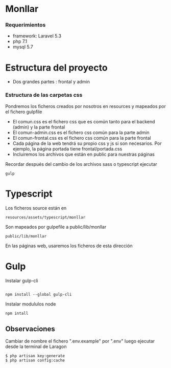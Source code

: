 # Monllar
### Requerimientos
- framework: Laravel 5.3
- php 7.1
- mysql 5.7

# Estructura del proyecto

- Dos grandes partes : frontal y admin

### Estructura de las carpetas css

Pondremos los ficheros creados por nosotros en resources y mapeados por el fichero gulpfile

- El comun.css es el fichero css que es común tanto para el backend (admin) y la parte frontal
- El comun-admin.css es el fichero css común para la parte admin
- El comun-frontal.css es el fichero css común para la parte frontal
- Cada página de la web tendrá su propio css y js si son necesarios. Por ejemplo, la página portada tiene frontal/portada.css
- Incluiremos los archivos que están en public para nuestras páginas

Recordar después del cambio de los archivos sass o typescript ejecutar

````
gulp

````

# Typescript

Los ficheros source están en 

````
resources/assets/typescript/monllar

````

Son mapeados por gulpefile a public/lib/monllar

````
public/lib/monllar

````

En las páginas web, usaremos los ficheros de esta dirección 

# Gulp

Instalar gulp-cli

````

npm install --global gulp-cli

````

Instalar modululos node

````
npm intall

````

## Observaciones

Cambiar de nombre el fichero ".env.example" por ".env"
luego ejecutar desde la terminal de Laragon

````
$ php artisan key:generate
$ php artisan config:cache
````